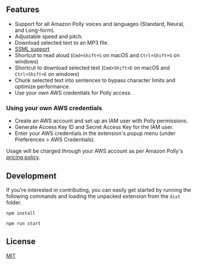 ## Features

* Support for all Amazon Polly voices and languages (Standard, Neural, and Long-form).
* Adjustable speed and pitch.
* Download selected text to an MP3 file.
* [SSML support](https://docs.aws.amazon.com/polly/latest/dg/ssml.html)
* Shortcut to read aloud (`Cmd+Shift+S` on macOS and `Ctrl+Shift+S` on windows)
* Shortcut to download selected text (`Cmd+Shift+E` on macOS and `Ctrl+Shift+E` on windows)
* Chunk selected text into sentences to bypass character limits and optimize performance.
* Use your own AWS credentials for Polly access.

### Using your own AWS credentials

* Create an AWS account and set up an IAM user with Polly permissions.
* Generate Access Key ID and Secret Access Key for the IAM user.
* Enter your AWS credentials in the extension's popup menu (under Preferences > AWS Credentials).

Usage will be charged through your AWS account as per Amazon
Polly's [pricing policy](https://aws.amazon.com/polly/pricing/).

## Development
If you're interested in contributing, you can easily get started by running the following commands and loading the unpacked extension from the `dist` folder.

```
npm install

npm run start
```


## License
[MIT](/LICENSE)
